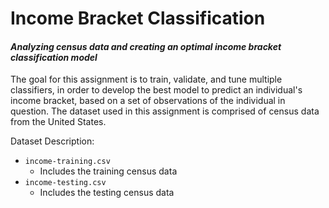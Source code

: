 # Income Bracket Classification
#### _Analyzing census data and creating an optimal income bracket classification model_

The goal for this assignment is to train, validate, and tune multiple classifiers, in order to develop the best model to predict an individual's income bracket, based on a set of observations of the individual in question. The dataset used in this assignment is comprised of census data from the United States.

Dataset Description:
* `income-training.csv`
  * Includes the training census data
* `income-testing.csv`
  * Includes the testing census data
